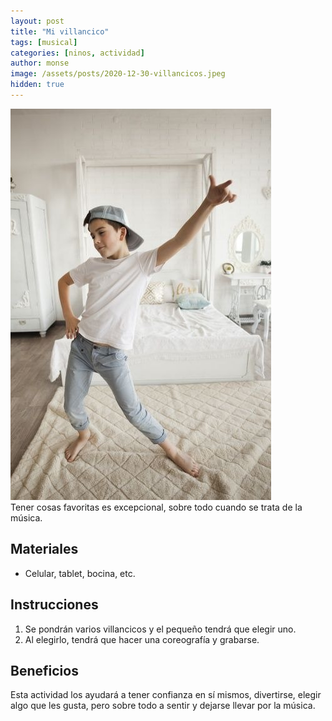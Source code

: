 ```yaml
---
layout: post
title: "Mi villancico"
tags: [musical]
categories: [ninos, actividad]
author: monse
image: /assets/posts/2020-12-30-villancicos.jpeg
hidden: true
---
```

![Actividad de villancicos](/assets/posts/2020-12-30-villancicos.jpeg)<br/> 
Tener cosas favoritas es excepcional, sobre todo cuando se trata de la música. 

## Materiales 
- Celular, tablet, bocina, etc. 

## Instrucciones
1. Se pondrán varios villancicos y el pequeño tendrá que elegir uno.
2. Al elegirlo, tendrá que hacer una coreografía y grabarse. 

## Beneficios 
Esta actividad los ayudará a tener confianza en sí mismos, divertirse, elegir algo que les gusta, pero sobre todo a sentir y dejarse llevar por la música.   
